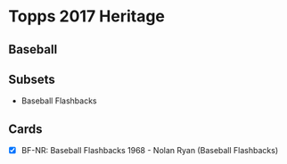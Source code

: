 # Topps 2017 Heritage
## Baseball

## Subsets

- Baseball Flashbacks

## Cards

- [x] BF-NR: Baseball Flashbacks 1968 - Nolan Ryan (Baseball Flashbacks)<br>
